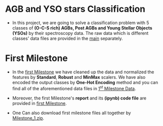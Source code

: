 # AGB and YSO stars Classification

* In this project, we are going to solve a classification problem with 5 classes of **(O-C-S rich) AGBs, Post AGBs and Young Stellar Objects (YSOs)** by their spectroscopy data.
The raw data which is different classes' data files are provided in the [main](https://github.com/Churchiill/AGB-stars-ML-project/tree/main) separately. 

# First Milestone 
* In the [first Milestone](https://github.com/Churchiill/AGB-stars-ML-project/tree/main/Milestone1) we have cleaned up the data and normalized the features by **Standard**, **Robust** and **MinMax** scalers. We have also encoded the output classes by **One-Hot Encoding** method and you can find all of the aforementioned data files in [1<sup>st</sup> Milestone Data](https://github.com/Churchiill/AGB-stars-ML-project/tree/main/Milestone1/data).

* Moreover, the first Milestone's **report** and its **(ipynb) code file** are provided in [first Milestone](https://github.com/Churchiill/AGB-stars-ML-project/tree/main/Milestone1).

* One Can also download first milestone files all together by [Milestone_1.zip](https://github.com/Churchiill/AGB-stars-ML-project/blob/main/Milestone1_data.rar).
